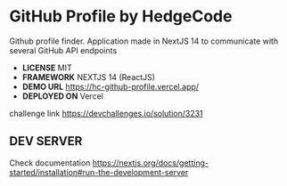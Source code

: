 # GitHub Profile by HedgeCode
Github profile finder. Application made in NextJS 14 to communicate with several GitHub API endpoints
- **LICENSE** MIT
- **FRAMEWORK** NEXTJS 14 (ReactJS)
- **DEMO URL** https://hc-github-profile.vercel.app/
- **DEPLOYED ON** Vercel

challenge link https://devchallenges.io/solution/3231

## DEV SERVER

Check documentation
https://nextjs.org/docs/getting-started/installation#run-the-development-server
